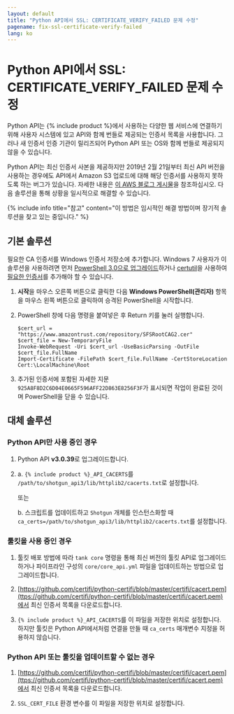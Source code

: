 ```yaml
---
layout: default
title: "Python API에서 SSL: CERTIFICATE_VERIFY_FAILED 문제 수정"
pagename: fix-ssl-certificate-verify-failed
lang: ko
---
```


# Python API에서 SSL: CERTIFICATE_VERIFY_FAILED 문제 수정

Python API는 {% include product %}에서 사용하는 다양한 웹 서비스에 연결하기 위해 사용자 시스템에 있고 API와 함께 번들로 제공되는 인증서 목록을 사용합니다. 그러나 새 인증서 인증 기관이 릴리즈되어 Python API 또는 OS와 함께 번들로 제공되지 않을 수 있습니다.

Python API는 최신 인증서 사본을 제공하지만 2019년 2월 21일부터 최신 API 버전을 사용하는 경우에도 API에서 Amazon S3 업로드에 대해 해당 인증서를 사용하지 못하도록 하는 버그가 있습니다. 자세한 내용은 [이 AWS 블로그 게시물](https://aws.amazon.com/blogs/security/how-to-prepare-for-aws-move-to-its-own-certificate-authority/)을 참조하십시오. 다음 솔루션을 통해 상황을 일시적으로 해결할 수 있습니다.

{% include info title="참고" content="이 방법은 임시적인 해결 방법이며 장기적 솔루션을 찾고 있는 중입니다." %}

## 기본 솔루션

필요한 CA 인증서를 Windows 인증서 저장소에 추가합니다. Windows 7 사용자가 이 솔루션을 사용하려면 먼저 [PowerShell 3.0으로 업그레이드](https://docs.microsoft.com/ko/office365/enterprise/powershell/manage-office-365-with-office-365-powershell)하거나 [certutil](https://docs.microsoft.com/ko/windows-server/administration/windows-commands/certutil)을 사용하여 [필요한 인증서](https://www.amazontrust.com/repository/SFSRootCAG2.cer)를 추가해야 할 수 있습니다.

1.  **시작**을 마우스 오른쪽 버튼으로 클릭한 다음 **Windows PowerShell(관리자)** 항목을 마우스 왼쪽 버튼으로 클릭하여 승격된 PowerShell을 시작합니다.

2.  PowerShell 창에 다음 명령을 붙여넣은 후 Return 키를 눌러 실행합니다.

        $cert_url = "https://www.amazontrust.com/repository/SFSRootCAG2.cer"
        $cert_file = New-TemporaryFile
        Invoke-WebRequest -Uri $cert_url -UseBasicParsing -OutFile $cert_file.FullName
        Import-Certificate -FilePath $cert_file.FullName -CertStoreLocation Cert:\LocalMachine\Root

3.  추가된 인증서에 포함된 자세한 지문 `925A8F8D2C6D04E0665F596AFF22D863E8256F3F`가 표시되면 작업이 완료된 것이며 PowerShell을 닫을 수 있습니다.

## 대체 솔루션

### Python API만 사용 중인 경우

1. Python API **v3.0.39**로 업그레이드합니다.

2. a. `{% include product %}_API_CACERTS`를 `/path/to/shotgun_api3/lib/httplib2/cacerts.txt`로 설정합니다.

   또는

   b. 스크립트를 업데이트하고 `Shotgun` 개체를 인스턴스화할 때 `ca_certs=/path/to/shotgun_api3/lib/httplib2/cacerts.txt`를 설정합니다.

### 툴킷을 사용 중인 경우

1. 툴킷 배포 방법에 따라 `tank core` 명령을 통해 최신 버전의 툴킷 API로 업그레이드하거나 파이프라인 구성의 `core/core_api.yml` 파일을 업데이트하는 방법으로 업그레이드합니다.

2. [https://github.com/certifi/python-certifi/blob/master/certifi/cacert.pem](ttps://github.com/certifi/python-certifi/blob/master/certifi/cacert.pem)에서 최신 인증서 목록을 다운로드합니다.

3. `{% include product %}_API_CACERTS`를 이 파일을 저장한 위치로 설정합니다. 하지만 툴킷은 Python API에서처럼 연결을 만들 때 `ca_certs` 매개변수 지정을 허용하지 않습니다.

### Python API 또는 툴킷을 업데이트할 수 없는 경우

1. [https://github.com/certifi/python-certifi/blob/master/certifi/cacert.pem](ttps://github.com/certifi/python-certifi/blob/master/certifi/cacert.pem)에서 최신 인증서 목록을 다운로드합니다.

2. `SSL_CERT_FILE` 환경 변수를 이 파일을 저장한 위치로 설정합니다.
